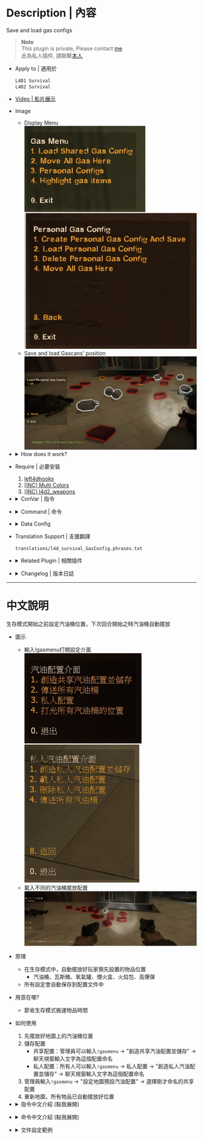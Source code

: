 # Description | 內容
Save and load gas configs

> __Note__ <br/>
This plugin is private, Please contact [me](https://github.com/fbef0102/Game-Private_Plugin#私人插件列表-private-plugins-list)<br/>
此為私人插件, 請聯繫[本人](https://github.com/fbef0102/Game-Private_Plugin#私人插件列表-private-plugins-list)

* Apply to | 適用於
    ```
    L4D1 Survival
    L4D2 Survival
    ```

* [Video | 影片展示](https://youtu.be/78Ed0eMKk1U)

* Image
	* Display Menu
    <br/>![l4d_survival_GasConfig_1](image/l4d_survival_GasConfig_1.jpg)
    <br/>![l4d_survival_GasConfig_2](image/l4d_survival_GasConfig_2.jpg)
	* Save and load Gascans' position
    <br/>![l4d_survival_GasConfig_3](image/l4d_survival_GasConfig_3.jpg)

* <details><summary>How does it work?</summary>

	1. Play survival map, take and put items on the map before survival begins
        *  Gascan, Firework Crate, Propane Tank, Oxygen Tank, Explosive Pack, Incendiary Pack
    2. Save Gas Config
        * Shared：Admin types ```!gasmenu``` -> "Create Shared Gas Config And Save" -> type in chatbox to name the config -> saved
        * Private：Everyone ```!gasmenu``` -> "Personal Configs" -> "Create Gas Config And Save" -> type in chatbox to name the config -> saved
    3. Admin types ```!gasmenu``` -> "Load  Shared Gas Config" -> Choose any config
    4. Restart map, all items has been placed automatically
</details>

* Require | 必要安裝
	1. [left4dhooks](https://forums.alliedmods.net/showthread.php?t=321696)
	2. [[INC] Multi Colors](https://github.com/fbef0102/L4D1_2-Plugins/releases/tag/Multi-Colors)
    3. [[INC] l4d2_weapons](/L4D_插件/Require_檔案/scripting/include/l4d2_weapons.inc)

* <details><summary>ConVar | 指令</summary>

    * cfg/sourcemod/l4d_survival_GasConfig.cfg
        ```php
        // Max number of shared gas setups to allow per map
        l4d_survival_GasConfig_shared_limit "10"

        // Max number of personal gas setups to allow per map (0=Not Allow any personal gas setups)
        l4d_survival_GasConfig_personal_limit "5"

        // Players with these flags have access to use ADM gas menu
        l4d_survival_GasConfig_adm_menu_flag "z"

        // Players with these flags have access to use "Lock gas config" menu
        l4d_survival_GasConfig_adm_lock_flag "z"

        // If 1, Hightlight all gas/prop items when save config
        l4d_survival_GasConfig_hightlight_save "1"
        ```
</details>

* <details><summary>Command | 命令</summary>
    
    * **Loads the gas menu**
        ```php
        sm_gasmenu
        ```
    
    * **Moves all the gascans to the player**
        ```php
        sm_gashere
        ```
</details>

* <details><summary>Data Config</summary>

	* [data/GasConfigs](data/GasConfigs) folder: Save gas config
        * DO NOT modify unless you know what it is
    * [data/l4d_survival_GasConfig.cfg](data/l4d_survival_GasConfig.cfg) file: control settings in specific maps
        * Manual in this file, click for more details...
</details>

* Translation Support | 支援翻譯
	```
	translations/l4d_survival_GasConfig.phrases.txt
	```

* <details><summary>Related Plugin | 相關插件</summary>

	1. [l4d_survival_setup](/L4D_插件/Survival_生存模式/l4d_survival_setup): Set up weapon slots before survival starts
        * 生存模式開始之前設定自己想要拿取的武器與物品，下次回合開始之時會自動裝備
    2. [l4d_Teleport_Item](/L4D_插件/Survival_生存模式/l4d_Teleport_Item): Open Menu to teleport items on the map.
        * 打開選單傳送地圖上所有物品到身邊
</details>

* <details><summary>Changelog | 版本日誌</summary>

    * v1.5h (2025-7-13)
        * Optimize code about glow

    * v1.4h (2025-6-19)
        * Update translation
        * Add cvars
        * Update menu
        * Add data file

    * v1.3h (2025-1-12)
        * Update translation
        * Limit Gas config name 2-15 characters

    * v1.2h (2023-1-26)
        * Add "Locked Shared Gas Config", if the config is locked, anyone can not delete that config.
        * Add a convar ```l4d_survival_GasConfig_adm_lock_flag "z"```, Players with these flags have access to use "Lock gas config" menu
        * Translation Support

    * v1.1h (2022-12-7)
        * Add personal gas config
        * Fix memory leak

    * v1.0h (2022-11-29)
	    * Remake code
		* Convert code to latest syntax
		* Changes to fix warnings when compiling on SourceMod 1.11.
        * Support Gascan, Firework Crate, Propane Tank, Oxygen Tank, Explosive Pack, Incendiary Pack
        * Fix errors

    * v1.0
        * [Original Plugin by khan](https://github.com/graviti666/Some-Plugins/tree/master/Gas%20Configs)
</details>

- - - -
# 中文說明
生存模式開始之前設定汽油桶位置，下次回合開始之時汽油桶自動擺放

* 圖示
	* 輸入!gasmenu打開設定介面
    <br/>![zho/l4d_survival_GasConfig_1](image/zho/l4d_survival_GasConfig_1.jpg)
    <br/>![zho/l4d_survival_GasConfig_2](image/zho/l4d_survival_GasConfig_2.jpg)
	* 載入不同的汽油桶擺放配置
    <br/>![zho/l4d_survival_GasConfig_3](image/zho/l4d_survival_GasConfig_3.jpg)

* 原理
    * 在生存模式中，自動擺放好玩家預先設置的物品位置
        * 汽油桶、瓦斯桶、氧氣罐、煙火盒、火焰包、高爆彈
    * 所有設定會自動保存到配置文件中

* 用意在哪?
    * 節省生存模式搬運物品時間

* 如何使用
    1. 先擺放好地圖上的汽油桶位置
    2. 儲存配置
        * 共享配置：管理員可以輸入```!gasmenu``` -> "創造共享汽油配置並儲存" -> 聊天視窗輸入文字為這個配置命名
        * 私人配置：所有人可以輸入```!gasmenu``` -> 私人配置 -> "創造私人汽油配置並儲存" -> 聊天視窗輸入文字為這個配置命名
    3. 管理員輸入```!gasmenu``` -> "設定地圖預設汽油配置" -> 選擇剛才命名的共享配置
    4. 重新地圖，所有物品已自動擺放好位置

* <details><summary>指令中文介紹 (點我展開)</summary>

    * cfg/sourcemod/l4d_survival_GasConfig.cfg
        ```php
        // 一張地圖內，最多的"共享汽油配置"數量
        l4d_survival_GasConfig_shared_limit "10"

        // 一張地圖內，每一位玩家最多的"私人汽油配置"數量 (0=不允許任何私人配置)
        l4d_survival_GasConfig_personal_limit "5"

        // 擁有這些權限的玩家，才可以輸入看到選單上更多的設置 (留白 = 任何人都能, -1: 無人)
        l4d_survival_GasConfig_adm_menu_flag "z"

        // 擁有這些權限的玩家，才可以鎖定並刪除 "共享汽油配置" (留白 = 任何人都能, -1: 無人)
        l4d_survival_GasConfig_adm_lock_flag "z"

        // 為1時，當玩家儲存配置時打光所有的汽油桶/物品
        l4d_survival_GasConfig_hightlight_save "1"
        ```
</details>

* <details><summary>命令中文介紹 (點我展開)</summary>
    
    * **打開選單**
        ```php
        sm_gasmenu
        ```
    
    * **將所有汽油桶傳送到玩家身上**
        ```php
        sm_gashere
        ```
</details>

* <details><summary>文件設定範例</summary>

	* [data/GasConfigs](data/GasConfigs)資料夾: 用來儲存玩家的物資擺放設定
        * 沒事別改動文件除非你知道這是在幹嗎
    * [data/l4d_survival_GasConfig.cfg](data/l4d_survival_GasConfig.cfg)文件: 控制指令地圖用
        * 文件內有說明書, 可自行修改
</details>


